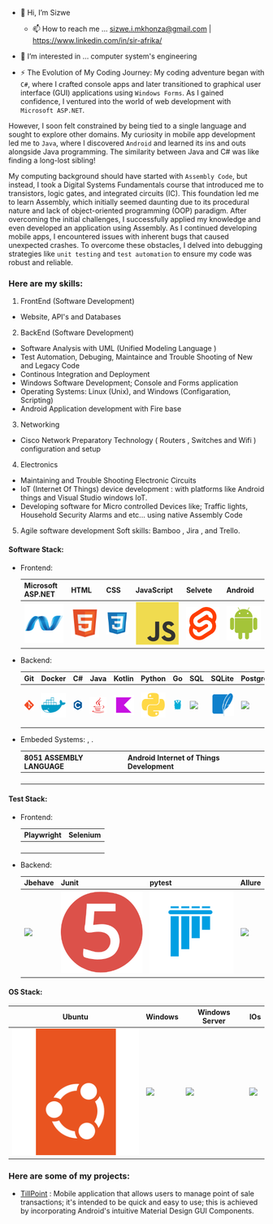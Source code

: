 - 👋 Hi, I’m Sizwe
  - 📫 How to reach me ...  sizwe.i.mkhonza@gmail.com | https://www.linkedin.com/in/sir-afrika/

- 👀 I’m interested in ... computer system's engineering
  
- ⚡ The Evolution of My Coding Journey:
My coding adventure began with `C#`, where I crafted console apps and later transitioned to graphical user interface (GUI) applications using `Windows Forms`.
As I gained confidence, I ventured into the world of web development with `Microsoft ASP.NET`.

However, I soon felt constrained by being tied to a single language and sought to explore other domains.
My curiosity in mobile app development led me to `Java`, where I discovered `Android` and learned its ins and outs alongside Java programming.
The similarity between Java and C# was like finding a long-lost sibling!

My computing background should have started with `Assembly Code`, but instead, I took a Digital Systems Fundamentals course that introduced me to transistors, logic gates, and integrated circuits (IC).
This foundation led me to learn Assembly, which initially seemed daunting due to its procedural nature and lack of object-oriented programming (OOP) paradigm.
After overcoming the initial challenges, I successfully applied my knowledge and even developed an application using Assembly.
As I continued developing mobile apps, I encountered issues with inherent bugs that caused unexpected crashes. 
To overcome these obstacles, I delved into debugging strategies like `unit testing` and `test automation` to ensure my code was robust and reliable.

### Here are my skills:
1. FrontEnd  (Software Development)
- Website, API's and Databases
2. BackEnd (Software Development)
- Software Analysis with UML (Unified Modeling Language )
- Test Automation, Debuging, Maintaince and Trouble Shooting of New and Legacy Code
- Continous Integration and Deployment
- Windows Software Development; Console and Forms application
- Operating Systems: Linux (Unix),  and Windows (Configaration, Scripting)
- Android Application development with Fire base 
3. Networking
- Cisco Network Preparatory Technology ( Routers , Switches and Wifi ) configuration and setup
4. Electronics
- Maintaining and Trouble Shooting Electronic Circuits
- IoT (Internet Of Things)  device development :  with platforms like Android things and Visual Studio windows IoT.
- Developing software for Micro controlled Devices like; Traffic lights, Household Security Alarms and etc... using native Assembly Code
5. Agile software development Soft skills: Bamboo , Jira , and Trello.

#### Software Stack:
- Frontend:

  Microsoft ASP.NET | HTML | CSS | JavaScript | Selvete | Android |
  ---|---|---|---|---|---
  ![](https://github.com/devicons/devicon/blob/master/icons/dot-net/dot-net-original.svg) | ![](https://github.com/devicons/devicon/blob/master/icons/html5/html5-original.svg) | ![](https://github.com/devicons/devicon/blob/master/icons/css3/css3-original.svg) | ![](https://github.com/devicons/devicon/blob/master/icons/javascript/javascript-original.svg) | ![](https://github.com/devicons/devicon/blob/master/icons/svelte/svelte-original.svg) | ![](https://github.com/devicons/devicon/blob/master/icons/android/android-original.svg)
  
- Backend:

  Git | Docker | C# | Java | Kotlin | Python | Go |  SQL | SQLite | Postgress | Bash | Powershell
  ---|---|---|---|---|---|---|---|---|---|---|---
  ![](https://github.com/devicons/devicon/blob/master/icons/git/git-plain.svg) | ![](https://github.com/devicons/devicon/blob/master/icons/docker/docker-plain.svg) | ![](https://github.com/devicons/devicon/blob/master/icons/c/c-plain.svg) | ![](https://github.com/devicons/devicon/blob/master/icons/java/java-plain.svg) | ![](https://github.com/devicons/devicon/blob/master/icons/kotlin/kotlin-plain.svg) | ![](https://github.com/devicons/devicon/blob/master/icons/python/python-plain.svg) | ![](https://github.com/devicons/devicon/blob/master/icons/go/go-plain.svg) |  ![](https://github.com/devicons/devicon/blob/master/icons/sql/sql-plain.svg) | ![](https://github.com/devicons/devicon/blob/master/icons/sqlite/sqlite-plain.svg) | ![](https://github.com/devicons/devicon/blob/master/icons/postgress/postgress-plain.svg) | ![](https://github.com/devicons/devicon/blob/master/icons/bash/bash-plain.svg) | ![](https://github.com/devicons/devicon/blob/master/icons/powershell/powershell-plain.svg)
    
- Embeded Systems:  , .

  8051 ASSEMBLY LANGUAGE | Android Internet of Things Development 
  ---|---
  ![]() | ![]() 

#### Test Stack:
- Frontend:

  Playwright | Selenium 
  ---|---
  ![]() | ![]() 
  
  
- Backend:

  Jbehave | Junit | pytest | Allure 
  ---|---|---|---
  ![](https://github.com/devicons/devicon/blob/master/icons/jbehave/jbehave-plain.svg) | ![](https://github.com/devicons/devicon/blob/master/icons/junit/junit-plain.svg) | ![](https://github.com/devicons/devicon/blob/master/icons/pytest/pytest-plain.svg) | ![](https://github.com/devicons/devicon/blob/master/icons/allure/allure-plain.svg) 
  

#### OS Stack:

  Ubuntu | Windows | Windows Server | IOs 
  ---|---|---|---
  ![](https://github.com/devicons/devicon/blob/master/icons/ubuntu/ubuntu-plain.svg) | ![](https://github.com/devicons/devicon/blob/master/icons/windows/windows-plain.svg) | ![](https://github.com/devicons/devicon/blob/master/icons/windows/windows-plain.svg) | ![](https://github.com/devicons/devicon/blob/master/icons/ios/ios-plain.svg) 

### Here are some of my projects:
- [TillPoint](https://github.com/wastedMynd/Tillr2) : Mobile application that allows users to manage point of sale transactions;
  it's intended to be quick and easy to use; this is achieved by incorporating Android's intuitive Material Design GUI Components.
  
<!---
psydck/psydck is a ✨ special ✨ repository because its `README.md` (this file) appears on your GitHub profile.
You can click the Preview link to take a look at your changes.
--->
